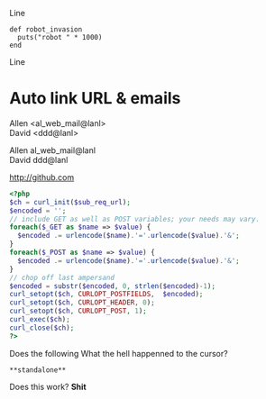Line

    def robot_invasion
      puts("robot " * 1000)
    end

Line

# Auto link URL & emails

Allen \<al_web_mail@lanl>    
David \<ddd@lanl>

Allen al_web_mail@lanl    
David ddd@lanl

http://github.com

```php
<?php
$ch = curl_init($sub_req_url);
$encoded = '';
// include GET as well as POST variables; your needs may vary.
foreach($_GET as $name => $value) {
  $encoded .= urlencode($name).'='.urlencode($value).'&';
}
foreach($_POST as $name => $value) {
  $encoded .= urlencode($name).'='.urlencode($value).'&';
}
// chop off last ampersand
$encoded = substr($encoded, 0, strlen($encoded)-1);
curl_setopt($ch, CURLOPT_POSTFIELDS,  $encoded);
curl_setopt($ch, CURLOPT_HEADER, 0);
curl_setopt($ch, CURLOPT_POST, 1);
curl_exec($ch);
curl_close($ch);
?>
```

Does the following What the hell happenned to the cursor?

`**standalone**`

Does this work? **Shit**